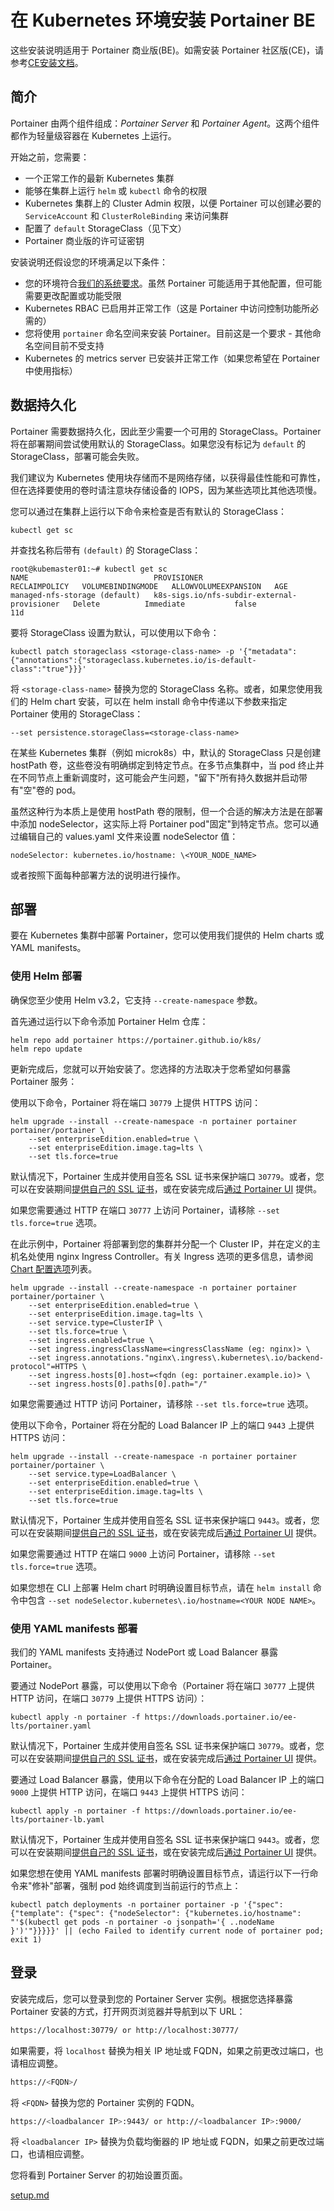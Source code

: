 # 在 Kubernetes 环境安装 Portainer BE

这些安装说明适用于 Portainer 商业版(BE)。如需安装 Portainer 社区版(CE)，请参考[CE安装文档](../../../install-ce/server/kubernetes/baremetal.md)。

## 简介

Portainer 由两个组件组成：_Portainer Server_ 和 _Portainer Agent_。这两个组件都作为轻量级容器在 Kubernetes 上运行。

开始之前，您需要：

* 一个正常工作的最新 Kubernetes 集群
* 能够在集群上运行 `helm` 或 `kubectl` 命令的权限
* Kubernetes 集群上的 Cluster Admin 权限，以便 Portainer 可以创建必要的 `ServiceAccount` 和 `ClusterRoleBinding` 来访问集群
* 配置了 `default` StorageClass（见下文）
* Portainer 商业版的许可证密钥

安装说明还假设您的环境满足以下条件：

* 您的环境符合[我们的系统要求](../../../requirements-and-prerequisites.md)。虽然 Portainer 可能适用于其他配置，但可能需要更改配置或功能受限
* Kubernetes RBAC 已启用并正常工作（这是 Portainer 中访问控制功能所必需的）
* 您将使用 `portainer` 命名空间来安装 Portainer。目前这是一个要求 - 其他命名空间目前不受支持
* Kubernetes 的 metrics server 已安装并正常工作（如果您希望在 Portainer 中使用指标）

## 数据持久化

Portainer 需要数据持久化，因此至少需要一个可用的 StorageClass。Portainer 将在部署期间尝试使用默认的 StorageClass。如果您没有标记为 `default` 的 StorageClass，部署可能会失败。

我们建议为 Kubernetes 使用块存储而不是网络存储，以获得最佳性能和可靠性，但在选择要使用的卷时请注意块存储设备的 IOPS，因为某些选项比其他选项慢。

您可以通过在集群上运行以下命令来检查是否有默认的 StorageClass：

```
kubectl get sc
```

并查找名称后带有 `(default)` 的 StorageClass：

```
root@kubemaster01:~# kubectl get sc
NAME                            PROVISIONER                                   RECLAIMPOLICY   VOLUMEBINDINGMODE   ALLOWVOLUMEEXPANSION   AGE
managed-nfs-storage (default)   k8s-sigs.io/nfs-subdir-external-provisioner   Delete          Immediate           false                  11d
```

要将 StorageClass 设置为默认，可以使用以下命令：

```
kubectl patch storageclass <storage-class-name> -p '{"metadata": {"annotations":{"storageclass.kubernetes.io/is-default-class":"true"}}}'
```

将 `<storage-class-name>` 替换为您的 StorageClass 名称。或者，如果您使用我们的 Helm chart 安装，可以在 helm install 命令中传递以下参数来指定 Portainer 使用的 StorageClass：

```
--set persistence.storageClass=<storage-class-name>
```

在某些 Kubernetes 集群（例如 microk8s）中，默认的 StorageClass 只是创建 hostPath 卷，这些卷没有明确绑定到特定节点。在多节点集群中，当 pod 终止并在不同节点上重新调度时，这可能会产生问题，"留下"所有持久数据并启动带有"空"卷的 pod。

虽然这种行为本质上是使用 hostPath 卷的限制，但一个合适的解决方法是在部署中添加 nodeSelector，这实际上将 Portainer pod"固定"到特定节点。您可以通过编辑自己的 values.yaml 文件来设置 nodeSelector 值：

`nodeSelector: kubernetes.io/hostname: \<YOUR_NODE_NAME>`

或者按照下面每种部署方法的说明进行操作。

## 部署

要在 Kubernetes 集群中部署 Portainer，您可以使用我们提供的 Helm charts 或 YAML manifests。

### 使用 Helm 部署

确保您至少使用 Helm v3.2，它支持 `--create-namespace` 参数。

首先通过运行以下命令添加 Portainer Helm 仓库：

```
helm repo add portainer https://portainer.github.io/k8s/
helm repo update
```

更新完成后，您就可以开始安装了。您选择的方法取决于您希望如何暴露 Portainer 服务：

使用以下命令，Portainer 将在端口 `30779` 上提供 HTTPS 访问：

```
helm upgrade --install --create-namespace -n portainer portainer portainer/portainer \
    --set enterpriseEdition.enabled=true \
    --set enterpriseEdition.image.tag=lts \
    --set tls.force=true
```

默认情况下，Portainer 生成并使用自签名 SSL 证书来保护端口 `30779`。或者，您可以在安装期间[提供自己的 SSL 证书](../../../../advanced/ssl.md#using-your-own-ssl-certificate-on-kubernetes-via-helm)，或在安装完成后[通过 Portainer UI](../../../../admin/settings/#ssl-certificate) 提供。

如果您需要通过 HTTP 在端口 `30777` 上访问 Portainer，请移除 `--set tls.force=true` 选项。

在此示例中，Portainer 将部署到您的集群并分配一个 Cluster IP，并在定义的主机名处使用 nginx Ingress Controller。有关 Ingress 选项的更多信息，请参阅[Chart 配置选项](../../../../advanced/helm-chart-configuration-options.md)列表。

```
helm upgrade --install --create-namespace -n portainer portainer portainer/portainer \
    --set enterpriseEdition.enabled=true \
    --set enterpriseEdition.image.tag=lts \
    --set service.type=ClusterIP \
    --set tls.force=true \
    --set ingress.enabled=true \
    --set ingress.ingressClassName=<ingressClassName (eg: nginx)> \
    --set ingress.annotations."nginx\.ingress\.kubernetes\.io/backend-protocol"=HTTPS \
    --set ingress.hosts[0].host=<fqdn (eg: portainer.example.io)> \
    --set ingress.hosts[0].paths[0].path="/"
```

如果您需要通过 HTTP 访问 Portainer，请移除 `--set tls.force=true` 选项。

使用以下命令，Portainer 将在分配的 Load Balancer IP 上的端口 `9443` 上提供 HTTPS 访问：

```
helm upgrade --install --create-namespace -n portainer portainer portainer/portainer \
    --set service.type=LoadBalancer \
    --set enterpriseEdition.enabled=true \
    --set enterpriseEdition.image.tag=lts \
    --set tls.force=true
```

默认情况下，Portainer 生成并使用自签名 SSL 证书来保护端口 `9443`。或者，您可以在安装期间[提供自己的 SSL 证书](../../../../advanced/ssl.md#using-your-own-ssl-certificate-on-kubernetes-via-helm)，或在安装完成后[通过 Portainer UI](../../../../admin/settings/#ssl-certificate) 提供。

如果您需要通过 HTTP 在端口 `9000` 上访问 Portainer，请移除 `--set tls.force=true` 选项。

如果您想在 CLI 上部署 Helm chart 时明确设置目标节点，请在 `helm install` 命令中包含 `--set nodeSelector.kubernetes\.io/hostname=<YOUR NODE NAME>`。

### 使用 YAML manifests 部署

我们的 YAML manifests 支持通过 NodePort 或 Load Balancer 暴露 Portainer。

要通过 NodePort 暴露，可以使用以下命令（Portainer 将在端口 `30777` 上提供 HTTP 访问，在端口 `30779` 上提供 HTTPS 访问）：

```
kubectl apply -n portainer -f https://downloads.portainer.io/ee-lts/portainer.yaml
```

默认情况下，Portainer 生成并使用自签名 SSL 证书来保护端口 `30779`。或者，您可以在安装期间[提供自己的 SSL 证书](../../../../advanced/ssl.md#using-your-own-ssl-certificate-on-kubernetes-via-helm)，或在安装完成后[通过 Portainer UI](../../../../admin/settings/#ssl-certificate) 提供。

要通过 Load Balancer 暴露，使用以下命令在分配的 Load Balancer IP 上的端口 `9000` 上提供 HTTP 访问，在端口 `9443` 上提供 HTTPS 访问：

```
kubectl apply -n portainer -f https://downloads.portainer.io/ee-lts/portainer-lb.yaml
```

默认情况下，Portainer 生成并使用自签名 SSL 证书来保护端口 `9443`。或者，您可以在安装期间[提供自己的 SSL 证书](../../../../advanced/ssl.md#using-your-own-ssl-certificate-on-kubernetes-via-helm)，或在安装完成后[通过 Portainer UI](../../../../admin/settings/#ssl-certificate) 提供。

如果您想在使用 YAML manifests 部署时明确设置目标节点，请运行以下一行命令来"修补"部署，强制 pod 始终调度到当前运行的节点上：

```
kubectl patch deployments -n portainer portainer -p '{"spec": {"template": {"spec": {"nodeSelector": {"kubernetes.io/hostname": "'$(kubectl get pods -n portainer -o jsonpath='{ ..nodeName }')'"}}}}}' || (echo Failed to identify current node of portainer pod; exit 1)
```

## 登录

安装完成后，您可以登录到您的 Portainer Server 实例。根据您选择暴露 Portainer 安装的方式，打开网页浏览器并导航到以下 URL：

```bash
https://localhost:30779/ or http://localhost:30777/
```

如果需要，将 `localhost` 替换为相关 IP 地址或 FQDN，如果之前更改过端口，也请相应调整。

```bash
https://<FQDN>/
```

将 `<FQDN>` 替换为您的 Portainer 实例的 FQDN。

```bash
https://<loadbalancer IP>:9443/ or http://<loadbalancer IP>:9000/
```

将 `<loadbalancer IP>` 替换为负载均衡器的 IP 地址或 FQDN，如果之前更改过端口，也请相应调整。

您将看到 Portainer Server 的初始设置页面。

[setup.md](../setup.md)

